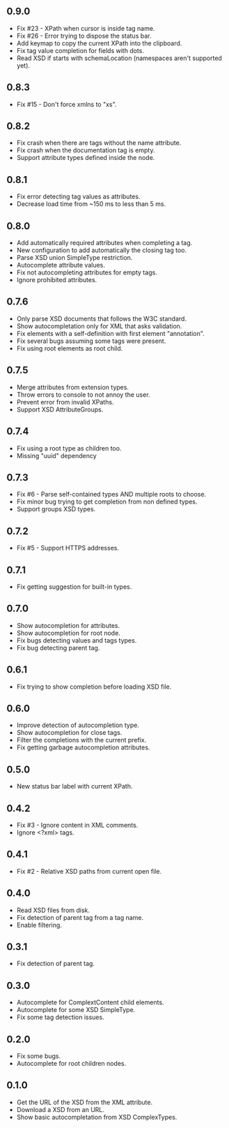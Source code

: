 ## 0.9.0
* Fix #23 - XPath when cursor is inside tag name.
* Fix #26 - Error trying to dispose the status bar.
* Add keymap to copy the current XPath into the clipboard.
* Fix tag value completion for fields with dots.
* Read XSD if starts with schemaLocation (namespaces aren't supported yet).

## 0.8.3
* Fix #15 - Don't force xmlns to "xs".

## 0.8.2
* Fix crash when there are tags without the name attribute.
* Fix crash when the documentation tag is empty.
* Support attribute types defined inside the node.

## 0.8.1
* Fix error detecting tag values as attributes.
* Decrease load time from ~150 ms to less than 5 ms.

## 0.8.0
* Add automatically required attributes when completing a tag.
* New configuration to add automatically the closing tag too.
* Parse XSD union SimpleType restriction.
* Autocomplete attribute values.
* Fix not autocompleting attributes for empty tags.
* Ignore prohibited attributes.

## 0.7.6
* Only parse XSD documents that follows the W3C standard.
* Show autocompletation only for XML that asks validation.
* Fix elements with a self-definition with first element "annotation".
* Fix several bugs assuming some tags were present.
* Fix using root elements as root child.

## 0.7.5
* Merge attributes from extension types.
* Throw errors to console to not annoy the user.
* Prevent error from invalid XPaths.
* Support XSD AttributeGroups.

## 0.7.4
* Fix using a root type as children too.
* Missing "uuid" dependency

## 0.7.3
* Fix #6 - Parse self-contained types AND multiple roots to choose.
* Fix minor bug trying to get completion from non defined types.
* Support groups XSD types.

## 0.7.2
* Fix #5 - Support HTTPS addresses.

## 0.7.1
* Fix getting suggestion for built-in types.

## 0.7.0
* Show autocompletion for attributes.
* Show autocompletion for root node.
* Fix bugs detecting values and tags types.
* Fix bug detecting parent tag.

## 0.6.1
* Fix trying to show completion before loading XSD file.

## 0.6.0
* Improve detection of autocompletion type.
* Show autocompletion for close tags.
* Filter the completions with the current prefix.
* Fix getting garbage autocompletion attributes.

## 0.5.0
* New status bar label with current XPath.

## 0.4.2
* Fix #3 - Ignore content in XML comments.
* Ignore <?xml> tags.

## 0.4.1
* Fix #2 - Relative XSD paths from current open file.

## 0.4.0
* Read XSD files from disk.
* Fix detection of parent tag from a tag name.
* Enable filtering.

## 0.3.1
* Fix detection of parent tag.

## 0.3.0
* Autocomplete for ComplextContent child elements.
* Autocomplete for some XSD SimpleType.
* Fix some tag detection issues.

## 0.2.0
* Fix some bugs.
* Autocomplete for root children nodes.

## 0.1.0
* Get the URL of the XSD from the XML attribute.
* Download a XSD from an URL.
* Show basic autocompletation from XSD ComplexTypes.

